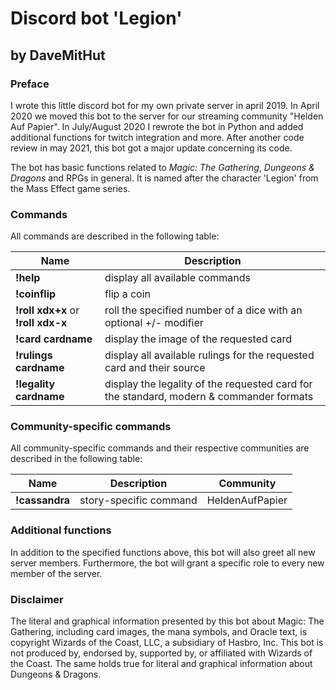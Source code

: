 # Discord bot 'Legion'
## by DaveMitHut

### Preface
I wrote this little discord bot for my own private server in april 2019.
In April 2020 we moved this bot to the server for our streaming community
"Helden Auf Papier". In July/August 2020 I rewrote the bot in Python and
added additional functions for twitch integration and more. After another
code review in may 2021, this bot got a major update concerning its code.

The bot has basic functions related to *Magic: The Gathering*, *Dungeons & Dragons*
and RPGs in general. It is named after the character 'Legion' from the Mass Effect
game series.

### Commands
All commands are described in the following table:

**Name** | **Description**
---- | ----
**!help** | display all available commands
**!coinflip** | flip a coin
**!roll xdx+x** or **!roll xdx-x** | roll the specified number of a dice with an optional +/- modifier
**!card cardname** | display the image of the requested card
**!rulings cardname** | display all available rulings for the requested card and their source
**!legality cardname** | display the legality of the requested card for the standard, modern & commander formats

### Community-specific commands
All community-specific commands and their respective communities are described in the following table:

**Name** | **Description** | **Community**
---- | ---- | ----
**!cassandra** | story-specific command | HeldenAufPapier

### Additional functions
In addition to the specified functions above, this bot will also greet all new
server members. Furthermore, the bot will grant a specific role to every new member of
the server.

### Disclaimer
The literal and graphical information presented by this bot about Magic: The Gathering,
including card images, the mana symbols, and Oracle text, is copyright Wizards of the Coast,
LLC, a subsidiary of Hasbro, Inc. This bot is not produced by, endorsed by, supported by,
or affiliated with Wizards of the Coast. The same holds true for literal and graphical
information about Dungeons & Dragons.
